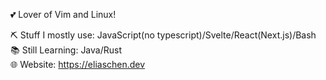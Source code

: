 💕 Lover of Vim and Linux!

⛏️ Stuff I mostly use: JavaScript(no typescript)/Svelte/React(Next.js)/Bash\
📚 Still Learning: Java/Rust\
🌐 Website: https://eliaschen.dev
